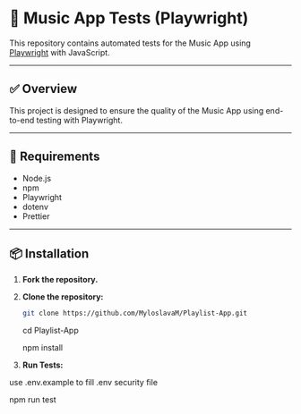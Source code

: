 # 🎵 Music App Tests (Playwright)

This repository contains automated tests for the Music App using [Playwright](https://playwright.dev/) with JavaScript.

---

## ✅ Overview

This project is designed to ensure the quality of the Music App using end-to-end testing with Playwright.

---

## 🧰 Requirements

- Node.js
- npm
- Playwright
- dotenv
- Prettier

---

## 📦 Installation

1. **Fork the repository.**

2. **Clone the repository:**

   ```bash
   git clone https://github.com/MyloslavaM/Playlist-App.git
   ```

   cd Playlist-App

   npm install

3. **Run Tests:**

use .env.example to fill .env security file

npm run test
